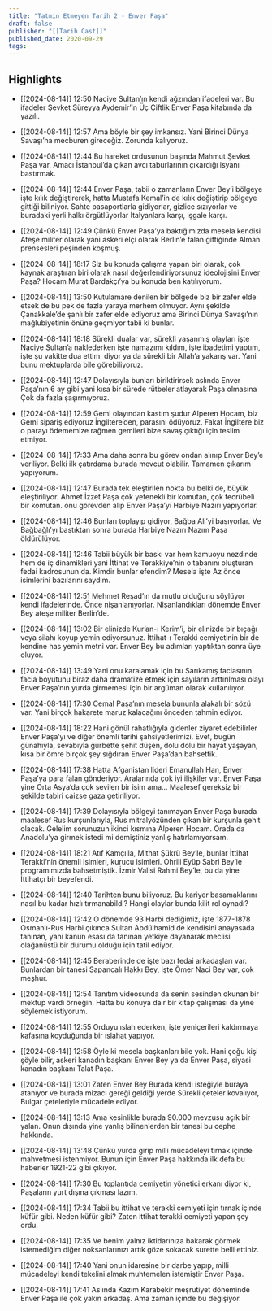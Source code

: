 ```yaml
---
title: "Tatmin Etmeyen Tarih 2 - Enver Paşa"
draft: false
publisher: "[[Tarih Cast]]"
published_date: 2020-09-29
tags:
---
```



## Highlights
* [[2024-08-14]] 12:50  Naciye Sultan’ın kendi ağzından ifadeleri var. Bu ifadeler Şevket Süreyya Aydemir’in Üç Çiftlik Enver Paşa kitabında da yazılı.

* [[2024-08-14]] 12:57  Ama böyle bir şey imkansız. Yani Birinci Dünya Savaşı’na mecburen gireceğiz. Zorunda kalıyoruz.

* [[2024-08-14]] 12:44  Bu hareket ordusunun başında Mahmut Şevket Paşa var. Amacı İstanbul’da çıkan avcı taburlarının çıkardığı isyanı bastırmak.

* [[2024-08-14]] 12:44  Enver Paşa, tabii o zamanların Enver Bey’i bölgeye işte kılık değiştirerek, hatta Mustafa Kemal’in de kılık değiştirip bölgeye gittiği biliniyor. Sahte pasaportlarla gidiyorlar, gizlice sızıyorlar ve buradaki yerli halkı örgütlüyorlar İtalyanlara karşı, işgale karşı.

* [[2024-08-14]] 12:49  Çünkü Enver Paşa’ya baktığımızda mesela kendisi Ateşe militer olarak yani askeri elçi olarak Berlin’e falan gittiğinde Alman prensesleri peşinden koşmuş.

* [[2024-08-14]] 18:17  Siz bu konuda çalışma yapan biri olarak, çok kaynak araştıran biri olarak nasıl değerlendiriyorsunuz ideolojisini Enver Paşa? Hocam Murat Bardakçı’ya bu konuda ben katılıyorum.

* [[2024-08-14]] 13:50  Kutulamare denilen bir bölgede biz bir zafer elde etsek de bu pek de fazla yaraya merhem olmuyor. Aynı şekilde Çanakkale’de şanlı bir zafer elde ediyoruz ama Birinci Dünya Savaşı’nın mağlubiyetinin önüne geçmiyor tabii ki bunlar.

* [[2024-08-14]] 18:18  Sürekli dualar var, sürekli yaşanmış olayları işte Naciye Sultan’a naklederken işte namazımı kıldım, işte ibadetimi yaptım, işte şu vakitte dua ettim. diyor ya da sürekli bir Allah’a yakarış var. Yani bunu mektuplarda bile görebiliyoruz.

* [[2024-08-14]] 12:47  Dolayısıyla bunları biriktirirsek aslında Enver Paşa’nın 6 ay gibi yani kısa bir sürede rütbeler atlayarak Paşa olmasına Çok da fazla şaşırmıyoruz.

* [[2024-08-14]] 12:59  Gemi olayından kastım şudur Alperen Hocam, biz Gemi sipariş ediyoruz İngiltere’den, parasını ödüyoruz. Fakat İngiltere biz o parayı ödememize rağmen gemileri bize savaş çıktığı için teslim etmiyor.

* [[2024-08-14]] 17:33  Ama daha sonra bu görev ondan alınıp Enver Bey’e veriliyor. Belki ilk çatırdama burada mevcut olabilir. Tamamen çıkarım yapıyorum.

* [[2024-08-14]] 12:47  Burada tek eleştirilen nokta bu belki de, büyük eleştiriliyor. Ahmet İzzet Paşa çok yetenekli bir komutan, çok tecrübeli bir komutan. onu görevden alıp Enver Paşa’yı Harbiye Nazırı yapıyorlar.

* [[2024-08-14]] 12:46  Bunları toplayıp gidiyor, Bağba Ali’yi basıyorlar. Ve Bağbağlı’yı bastıktan sonra burada Harbiye Nazırı Nazım Paşa öldürülüyor.

* [[2024-08-14]] 12:46  Tabii büyük bir baskı var hem kamuoyu nezdinde hem de iç dinamikleri yani İttihat ve Terakkiye’nin o tabanını oluşturan fedai kadrosunun da. Kimdir bunlar efendim? Mesela işte Az önce isimlerini bazılarını saydım.

* [[2024-08-14]] 12:51  Mehmet Reşad’ın da mutlu olduğunu söylüyor kendi ifadelerinde. Önce nişanlanıyorlar. Nişanlandıkları dönemde Enver Bey ateşe militer Berlin’de.

* [[2024-08-14]] 13:02  Bir elinizde Kur’an-ı Kerim’i, bir elinizde bir bıçağı veya silahı koyup yemin ediyorsunuz. İttihat-ı Terakki cemiyetinin bir de kendine has yemin metni var. Enver Bey bu adımları yaptıktan sonra üye oluyor.

* [[2024-08-14]] 13:49  Yani onu karalamak için bu Sarıkamış faciasının facia boyutunu biraz daha dramatize etmek için sayıların arttırılması olayı Enver Paşa’nın yurda girmemesi için bir argüman olarak kullanılıyor.

* [[2024-08-14]] 17:30  Cemal Paşa’nın mesela bununla alakalı bir sözü var. Yani birçok hakarete maruz kalacağını önceden tahmin ediyor.

* [[2024-08-14]] 18:22  Hani gönül rahatlığıyla gidenler ziyaret edebilirler Enver Paşa’yı ve diğer önemli tarihi şahsiyetlerimizi. Evet, bugün günahıyla, sevabıyla gurbette şehit düşen, dolu dolu bir hayat yaşayan, kısa bir ömre birçok şey sığdıran Enver Paşa’dan bahsettik.

* [[2024-08-14]] 17:38  Hatta Afganistan lideri Emanullah Han, Enver Paşa’ya para falan gönderiyor. Aralarında çok iyi ilişkiler var. Enver Paşa yine Orta Asya’da çok sevilen bir isim ama… Maalesef gereksiz bir şekilde tabiri caizse gaza getiriliyor.

* [[2024-08-14]] 17:39  Dolayısıyla bölgeyi tanımayan Enver Paşa burada maalesef Rus kurşunlarıyla, Rus mitralyözünden çıkan bir kurşunla şehit olacak. Gelelim sorunuzun ikinci kısmına Alperen Hocam. Orada da Anadolu’ya girmek istedi mi demiştiniz yanlış hatırlamıyorsam.

* [[2024-08-14]] 18:21  Atıf Kamçılla, Mithat Şükrü Bey’le, bunlar İttihat Terakki’nin önemli isimleri, kurucu isimleri. Ohrili Eyüp Sabri Bey’le programımızda bahsetmiştik. İzmir Valisi Rahmi Bey’le, bu da yine İttihatçı bir beyefendi.

* [[2024-08-14]] 12:40  Tarihten bunu biliyoruz. Bu kariyer basamaklarını nasıl bu kadar hızlı tırmanabildi? Hangi olaylar bunda kilit rol oynadı?

* [[2024-08-14]] 12:42  O dönemde 93 Harbi dediğimiz, işte 1877-1878 Osmanlı-Rus Harbi çıkınca Sultan Abdülhamid de kendisini anayasada tanınan, yani kanun esası da tanınan yetkiye dayanarak meclisi olağanüstü bir durumu olduğu için tatil ediyor.

* [[2024-08-14]] 12:45  Beraberinde de işte bazı fedai arkadaşları var. Bunlardan bir tanesi Sapancalı Hakkı Bey, işte Ömer Naci Bey var, çok meşhur.

* [[2024-08-14]] 12:54  Tanıtım videosunda da senin sesinden okunan bir mektup vardı örneğin. Hatta bu konuya dair bir kitap çalışması da yine söylemek istiyorum.

* [[2024-08-14]] 12:55  Orduyu ıslah ederken, işte yeniçerileri kaldırmaya kafasına koyduğunda bir ıslahat yapıyor.

* [[2024-08-14]] 12:58  Öyle ki mesela başkanları bile yok. Hani çoğu kişi şöyle bilir, askeri kanadın başkanı Enver Bey ya da Enver Paşa, siyasi kanadın başkanı Talat Paşa.

* [[2024-08-14]] 13:01  Zaten Enver Bey Burada kendi isteğiyle buraya atanıyor ve burada mizacı gereği geldiği yerde Sürekli çeteler kovalıyor, Bulgar çeteleriyle mücadele ediyor.

* [[2024-08-14]] 13:13  Ama kesinlikle burada 90.000 mevzusu açık bir yalan. Onun dışında yine yanlış bilinenlerden bir tanesi bu cephe hakkında.

* [[2024-08-14]] 13:48  Çünkü yurda girip milli mücadeleyi tırnak içinde mahvetmesi istenmiyor. Bunun için Enver Paşa hakkında ilk defa bu haberler 1921-22 gibi çıkıyor.

* [[2024-08-14]] 17:30  Bu toplantıda cemiyetin yönetici erkanı diyor ki, Paşaların yurt dışına çıkması lazım.

* [[2024-08-14]] 17:34  Tabii bu ittihat ve terakki cemiyeti için tırnak içinde küfür gibi. Neden küfür gibi? Zaten ittihat terakki cemiyeti yapan şey ordu.

* [[2024-08-14]] 17:35  Ve benim yalnız iktidarınıza bakarak görmek istemediğim diğer noksanlarınızı artık göze sokacak surette belli ettiniz.

* [[2024-08-14]] 17:40  Yani onun idaresine bir darbe yapıp, milli mücadeleyi kendi tekelini almak muhtemelen istemiştir Enver Paşa.

* [[2024-08-14]] 17:41  Aslında Kazım Karabekir meşrutiyet döneminde Enver Paşa ile çok yakın arkadaş. Ama zaman içinde bu değişiyor.

